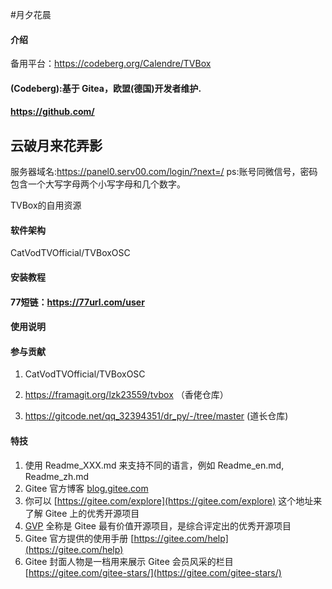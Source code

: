 #月夕花晨

#### 介绍

备用平台：https://codeberg.org/Calendre/TVBox
#### (Codeberg):基于 Gitea，欧盟(德国)开发者维护.

#### https://github.com/

## 云破月来花弄影

服务器域名:https://panel0.serv00.com/login/?next=/
ps:账号同微信号，密码包含一个大写字母两个小写字母和几个数字。

TVBox的自用资源

#### 软件架构

CatVodTVOfficial/TVBoxOSC

#### 安装教程
#### 77短链：https://77url.com/user
#### 使用说明

#### 参与贡献

1.  CatVodTVOfficial/TVBoxOSC

2.  https://framagit.org/lzk23559/tvbox （香佬仓库）

3.  https://gitcode.net/qq_32394351/dr_py/-/tree/master (道长仓库)

#### 特技

1.  使用 Readme\_XXX.md 来支持不同的语言，例如 Readme\_en.md, Readme\_zh.md
2.  Gitee 官方博客 [blog.gitee.com](https://blog.gitee.com)
3.  你可以 [https://gitee.com/explore](https://gitee.com/explore) 这个地址来了解 Gitee 上的优秀开源项目
4.  [GVP](https://gitee.com/gvp) 全称是 Gitee 最有价值开源项目，是综合评定出的优秀开源项目
5.  Gitee 官方提供的使用手册 [https://gitee.com/help](https://gitee.com/help)
6.  Gitee 封面人物是一档用来展示 Gitee 会员风采的栏目 [https://gitee.com/gitee-stars/](https://gitee.com/gitee-stars/)
